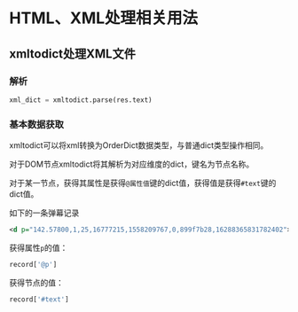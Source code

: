 # HTML、XML处理相关用法

## xmltodict处理XML文件

### 解析

```python
xml_dict = xmltodict.parse(res.text)
```

### 基本数据获取

xmltodict可以将xml转换为OrderDict数据类型，与普通dict类型操作相同。

对于DOM节点xmltodict将其解析为对应维度的dict，键名为节点名称。

对于某一节点，获得其属性是获得`@属性值`键的dict值，获得值是获得`#text`键的dict值。

如下的一条弹幕记录

```xml
<d p="142.57800,1,25,16777215,1558209767,0,899f7b28,16288365831782402">包包这衣服好靓啊</d>
```

获得属性`p`的值：

```python
record['@p']
```

获得节点的值：

```python
record['#text']
```







## 